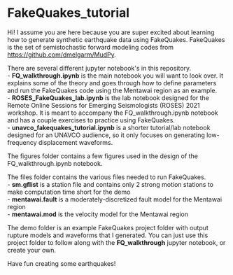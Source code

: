 # FakeQuakes_tutorial

Hi!  I assume you are here because you are super excited about learning how to generate synthetic earthquake data using FakeQuakes.  FakeQuakes is the set of semistochastic forward modeling codes from https://github.com/dmelgarm/MudPy.  

There are several different jupyter notebook's in this repository. 
<br>  - __FQ_walkthrough.ipynb__ is the main notebook you will want to look over. It explains some of the theory and goes through how to define parameters and run the FakeQuakes code using the Mentawai region as an example.
<br>  - __ROSES_FakeQuakes_lab.ipynb__ is the lab notebook designed for the Remote Online Sessions for Emerging Seismologists (ROSES) 2021 workshop. It is meant to accompany the FQ_walkthrough.ipynb notebook and has a couple exercises to practice using FakeQuakes. 
<br>  - __unavco_fakequakes_tutorial.ipynb__ is a shorter tutorial/lab notebook designed for an UNAVCO audience, so it only focuses on generating low-frequency displacement waveforms.

The figures folder contains a few figures used in the design of the FQ_walkthrough.ipynb notebook.  

The files folder contains the various files needed to run FakeQuakes.
<br>  - __sm.gflist__ is a station file and contains only 2 strong motion stations to make computation time short for the demo
<br>  - __mentawai.fault__ is a moderately-discretized fault model for the Mentawai region
<br>  - __mentawai.mod__ is the velocity model for the Mentawai region

The demo folder is an example FakeQuakes project folder with output rupture models and waveforms that I generated.  You can just use this project folder to follow along with the __FQ_walkthrough__ jupyter notebook, or create your own.

Have fun creating some earthquakes!
